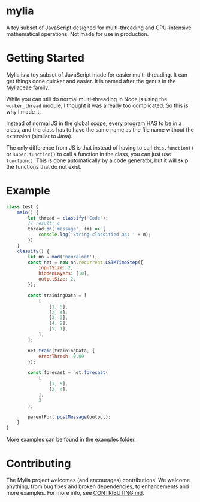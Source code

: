 # mylia
A toy subset of JavaScript designed for multi-threading and CPU-intensive mathematical operations. Not made for use in production.

# Getting Started
Mylia is a toy subset of JavaScript made for easier multi-threading. It can get things done quicker and easier. It is named after the genus in the Myliaceae family.

While you can still do normal multi-threading in Node.js using the `worker_thread` module, I thought it was already too complicated. So this is why I made it.

Instead of normal JS in the global scope, every program HAS to be in a class, and the class has to have the same name as the file name without the extension (similar to Java).

The only difference from JS is that instead of having to call `this.function()` or `super.function()` to call a function in the class, you can just use `function()`. This is done automatically by a code generator, but it will skip the functions that do not exist.

# Example
```js
class test {
    main() {
        let thread = classify('Code');
        // result: c
        thread.on('message', (m) => {
            console.log('String classified as: ' + m);
        })
    }
    classify() {
        let nn = mod('neuralnet');
        const net = new nn.recurrent.LSTMTimeStep({
            inputSize: 2,
            hiddenLayers: [10],
            outputSize: 2,
        });

        const trainingData = [
            [
                [1, 5],
                [2, 4],
                [3, 3],
                [4, 2],
                [5, 1],
            ],
        ];

        net.train(trainingData, {
            errorThresh: 0.09
        });

        const forecast = net.forecast(
            [
                [1, 5],
                [2, 4],
            ],
            3
        );

        parentPort.postMessage(output);
    }
}
```
More examples can be found in the [examples](https://github.com/RealSput/mylia/tree/main/examples) folder.

# Contributing
The Mylia project welcomes (and encourages) contributions! We welcome anything, from bug fixes and broken dependencies, to enhancements and more examples. 
For more info, see [CONTRIBUTING.md](https://github.com/RealSput/mylia/blob/main/CONTRIBUTING.md).
